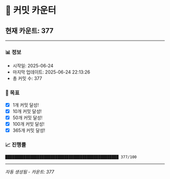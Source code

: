 # 🔢 커밋 카운터

## 현재 카운트: 377

---

### 📊 정보
- 시작일: 2025-06-24
- 마지막 업데이트: 2025-06-24 22:13:26
- 총 커밋 수: 377

### 🎯 목표
- [x] 1개 커밋 달성!
- [x] 10개 커밋 달성!
- [x] 50개 커밋 달성!
- [x] 100개 커밋 달성!
- [x] 365개 커밋 달성!

### 📈 진행률
```
██████████████████████████████████████████████████ 377/100
```

---
*자동 생성됨 - 카운트: 377*
